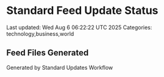 # Standard Feed Update Status
Last updated: Wed Aug  6 06:22:22 UTC 2025
Categories: technology,business,world

## Feed Files Generated

Generated by Standard Updates Workflow
